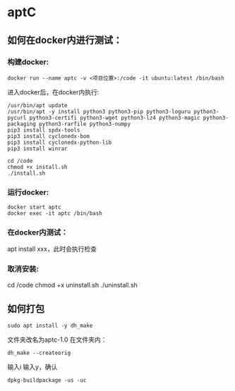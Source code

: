 # aptC

## 如何在docker内进行测试：
### 构建docker:
```
docker run --name aptc -v <项目位置>:/code -it ubuntu:latest /bin/bash
```
进入docker后，在docker内执行:
```
/usr/bin/apt update
/usr/bin/apt -y install python3 python3-pip python3-loguru python3-pycurl python3-certifi python3-wget python3-lz4 python3-magic python3-packaging python3-rarfile python3-numpy
pip3 install spdx-tools
pip3 install cyclonedx-bom
pip3 install cyclonedx-python-lib
pip3 install winrar

cd /code
chmod +x install.sh
./install.sh
```
### 运行docker:
```
docker start aptc
docker exec -it aptc /bin/bash
```
### 在docker内测试：
apt install xxx，此时会执行检查

### 取消安装:
cd /code
chmod +x uninstall.sh
./uninstall.sh

## 如何打包
```
sudo apt install -y dh_make
```
文件夹改名为aptc-1.0
在文件夹内：
```
dh_make --createorig
```
输入i
输入y，确认

```
dpkg-buildpackage -us -uc
```

